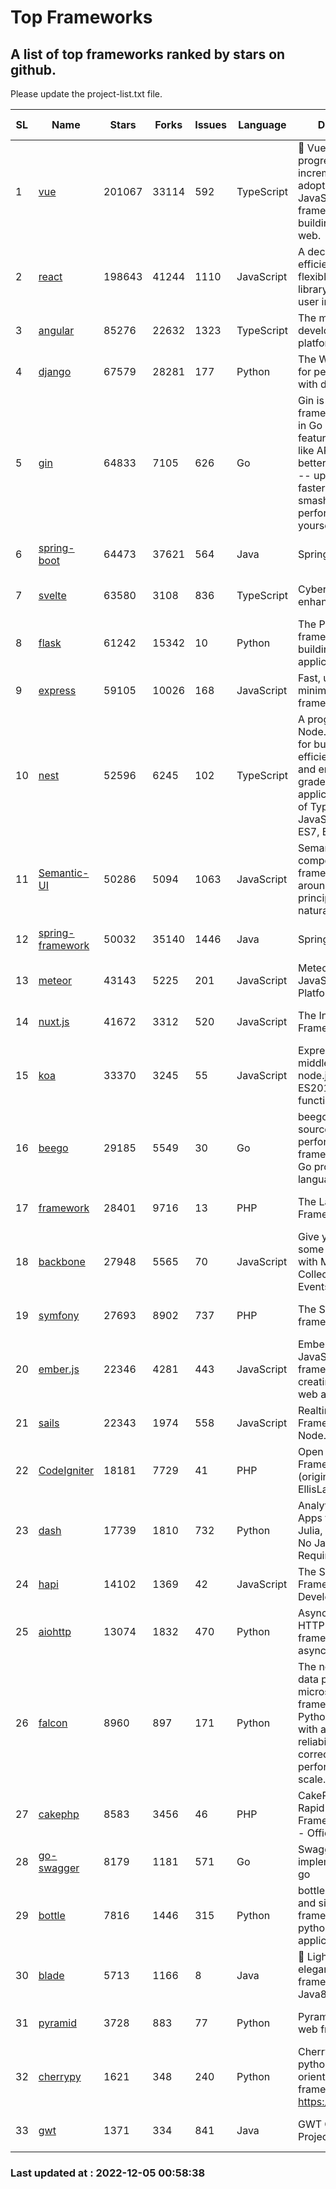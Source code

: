# Top Frameworks
## A list of top frameworks ranked by stars on github.  
Please update the project-list.txt file.

| SL| Name  | Stars| Forks| Issues | Language | Description | Last Commit |
| --| ------| -----| ---- | ------ | -------- | ----------- | ----------- |
| 1 | [vue](https://github.com/vuejs/vue) | 201067 | 33114 | 592 | TypeScript | 🖖 Vue.js is a progressive, incrementally-adoptable JavaScript framework for building UI on the web. | 2022-11-09 12:39:52 |
| 2 | [react](https://github.com/facebook/react) | 198643 | 41244 | 1110 | JavaScript | A declarative, efficient, and flexible JavaScript library for building user interfaces. | 2022-12-02 19:48:58 |
| 3 | [angular](https://github.com/angular/angular) | 85276 | 22632 | 1323 | TypeScript | The modern web developer’s platform | 2022-12-04 20:26:10 |
| 4 | [django](https://github.com/django/django) | 67579 | 28281 | 177 | Python | The Web framework for perfectionists with deadlines. | 2022-12-02 12:58:46 |
| 5 | [gin](https://github.com/gin-gonic/gin) | 64833 | 7105 | 626 | Go | Gin is a HTTP web framework written in Go (Golang). It features a Martini-like API with much better performance -- up to 40 times faster. If you need smashing performance, get yourself some Gin. | 2022-12-01 05:15:31 |
| 6 | [spring-boot](https://github.com/spring-projects/spring-boot) | 64473 | 37621 | 564 | Java | Spring Boot | 2022-12-01 12:33:43 |
| 7 | [svelte](https://github.com/sveltejs/svelte) | 63580 | 3108 | 836 | TypeScript | Cybernetically enhanced web apps | 2022-12-03 15:42:34 |
| 8 | [flask](https://github.com/pallets/flask) | 61242 | 15342 | 10 | Python | The Python micro framework for building web applications. | 2022-11-25 15:51:37 |
| 9 | [express](https://github.com/expressjs/express) | 59105 | 10026 | 168 | JavaScript | Fast, unopinionated, minimalist web framework for node. | 2022-10-08 20:11:42 |
| 10 | [nest](https://github.com/nestjs/nest) | 52596 | 6245 | 102 | TypeScript | A progressive Node.js framework for building efficient, scalable, and enterprise-grade server-side applications on top of TypeScript & JavaScript (ES6, ES7, ES8) 🚀 | 2022-11-30 08:43:42 |
| 11 | [Semantic-UI](https://github.com/Semantic-Org/Semantic-UI) | 50286 | 5094 | 1063 | JavaScript | Semantic is a UI component framework based around useful principles from natural language. | 2022-10-06 20:02:37 |
| 12 | [spring-framework](https://github.com/spring-projects/spring-framework) | 50032 | 35140 | 1446 | Java | Spring Framework | 2022-12-04 17:33:44 |
| 13 | [meteor](https://github.com/meteor/meteor) | 43143 | 5225 | 201 | JavaScript | Meteor, the JavaScript App Platform | 2022-11-22 18:52:06 |
| 14 | [nuxt.js](https://github.com/nuxt/nuxt.js) | 41672 | 3312 | 520 | JavaScript | The Intuitive Vue(2) Framework | 2022-09-05 13:31:52 |
| 15 | [koa](https://github.com/koajs/koa) | 33370 | 3245 | 55 | JavaScript | Expressive middleware for node.js using ES2017 async functions | 2022-10-25 16:21:44 |
| 16 | [beego](https://github.com/beego/beego) | 29185 | 5549 | 30 | Go | beego is an open-source, high-performance web framework for the Go programming language. | 2022-11-22 08:28:00 |
| 17 | [framework](https://github.com/laravel/framework) | 28401 | 9716 | 13 | PHP | The Laravel Framework. | 2022-12-02 18:48:05 |
| 18 | [backbone](https://github.com/jashkenas/backbone) | 27948 | 5565 | 70 | JavaScript | Give your JS App some Backbone with Models, Views, Collections, and Events | 2022-11-23 20:55:56 |
| 19 | [symfony](https://github.com/symfony/symfony) | 27693 | 8902 | 737 | PHP | The Symfony PHP framework | 2022-12-04 21:06:10 |
| 20 | [ember.js](https://github.com/emberjs/ember.js) | 22346 | 4281 | 443 | JavaScript | Ember.js - A JavaScript framework for creating ambitious web applications | 2022-12-01 22:20:02 |
| 21 | [sails](https://github.com/balderdashy/sails) | 22343 | 1974 | 558 | JavaScript | Realtime MVC Framework for Node.js | 2022-11-21 02:21:42 |
| 22 | [CodeIgniter](https://github.com/bcit-ci/CodeIgniter) | 18181 | 7729 | 41 | PHP | Open Source PHP Framework (originally from EllisLab) | 2022-12-01 11:38:45 |
| 23 | [dash](https://github.com/plotly/dash) | 17739 | 1810 | 732 | Python | Analytical Web Apps for Python, R, Julia, and Jupyter. No JavaScript Required. | 2022-12-02 14:06:22 |
| 24 | [hapi](https://github.com/hapijs/hapi) | 14102 | 1369 | 42 | JavaScript | The Simple, Secure Framework Developers Trust | 2022-12-01 03:23:43 |
| 25 | [aiohttp](https://github.com/aio-libs/aiohttp) | 13074 | 1832 | 470 | Python | Asynchronous HTTP client/server framework for asyncio and Python | 2022-12-04 01:04:06 |
| 26 | [falcon](https://github.com/falconry/falcon) | 8960 | 897 | 171 | Python | The no-magic web data plane API and microservices framework for Python developers, with a focus on reliability, correctness, and performance at scale. | 2022-12-02 14:57:32 |
| 27 | [cakephp](https://github.com/cakephp/cakephp) | 8583 | 3456 | 46 | PHP | CakePHP: The Rapid Development Framework for PHP - Official Repository | 2022-12-02 02:29:42 |
| 28 | [go-swagger](https://github.com/go-swagger/go-swagger) | 8179 | 1181 | 571 | Go | Swagger 2.0 implementation for go | 2022-11-05 22:08:10 |
| 29 | [bottle](https://github.com/bottlepy/bottle) | 7816 | 1446 | 315 | Python | bottle.py is a fast and simple micro-framework for python web-applications. | 2022-09-05 15:24:52 |
| 30 | [blade](https://github.com/lets-blade/blade) | 5713 | 1166 | 8 | Java | :rocket: Lightning fast and elegant mvc framework for Java8 | 2022-05-10 12:38:06 |
| 31 | [pyramid](https://github.com/Pylons/pyramid) | 3728 | 883 | 77 | Python | Pyramid - A Python web framework | 2022-09-29 23:22:56 |
| 32 | [cherrypy](https://github.com/cherrypy/cherrypy) | 1621 | 348 | 240 | Python | CherryPy is a pythonic, object-oriented HTTP framework.      https://cherrypy.dev | 2022-07-17 20:36:25 |
| 33 | [gwt](https://github.com/gwtproject/gwt) | 1371 | 334 | 841 | Java | GWT Open Source Project | 2022-11-30 14:11:08 |

### Last updated at : 2022-12-05 00:58:38
